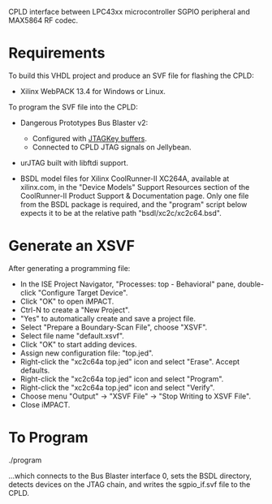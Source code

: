 CPLD interface between LPC43xx microcontroller SGPIO peripheral and MAX5864
RF codec.

Requirements
============

To build this VHDL project and produce an SVF file for flashing the CPLD:

* Xilinx WebPACK 13.4 for Windows or Linux.

To program the SVF file into the CPLD:

* Dangerous Prototypes Bus Blaster v2:
  * Configured with [JTAGKey buffers](http://dangerousprototypes.com/docs/Bus_Blaster_v2_buffer_logic).
  * Connected to CPLD JTAG signals on Jellybean.

* urJTAG built with libftdi support.

* BSDL model files for Xilinx CoolRunner-II XC264A, available at xilinx.com,
  in the "Device Models" Support Resources section of the CoolRunner-II
  Product Support & Documentation page. Only one file from the BSDL package is
  required, and the "program" script below expects it to be at the relative
  path "bsdl/xc2c/xc2c64.bsd".

Generate an XSVF
================

After generating a programming file:

* In the ISE Project Navigator, "Processes: top - Behavioral" pane, double-click "Configure Target Device".
* Click "OK" to open iMPACT.
* Ctrl-N to create a "New Project".
* "Yes" to automatically create and save a project file.
* Select "Prepare a Boundary-Scan File", choose "XSVF".
* Select file name "default.xsvf".
* Click "OK" to start adding devices.
* Assign new configuration file: "top.jed".
* Right-click the "xc2c64a top.jed" icon and select "Erase". Accept defaults.
* Right-click the "xc2c64a top.jed" icon and select "Program".
* Right-click the "xc2c64a top.jed" icon and select "Verify".
* Choose menu "Output" -> "XSVF File" -> "Stop Writing to XSVF File".
* Close iMPACT.

To Program
==========

./program

...which connects to the Bus Blaster interface 0, sets the BSDL directory,
detects devices on the JTAG chain, and writes the sgpio_if.svf file to the
CPLD.
